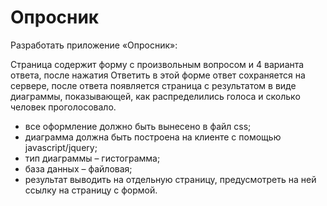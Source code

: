 # Опросник

Разработать приложение «Опросник»:

Страница содержит форму с произвольным вопросом и 4 варианта ответа, после нажатия Ответить в этой  форме ответ сохраняется на сервере, после ответа появляется страница  с результатом в виде диаграммы, показывающей, как распределились голоса и сколько человек проголосовало.

* все оформление должно быть вынесено в файл css;
* диаграмма должна быть построена на клиенте с помощью javascript/jquery;
* тип диаграммы – гистограмма;
* база данных – файловая;
* результат выводить на отдельную страницу, предусмотреть на ней ссылку на страницу с формой.
